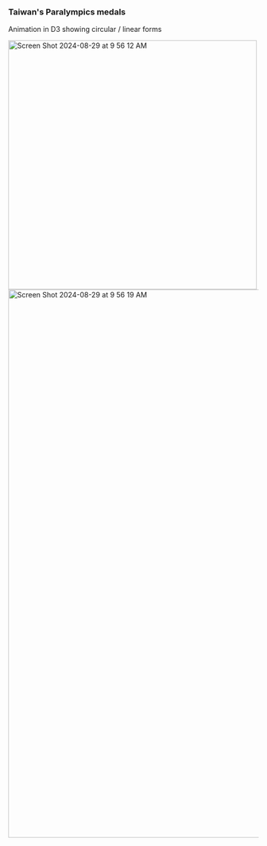 ### Taiwan's Paralympics medals
Animation in D3 showing circular / linear forms

<img width="500" alt="Screen Shot 2024-08-29 at 9 56 12 AM" src="https://github.com/user-attachments/assets/4f50d494-357c-4c01-b811-27cd995db77d">

<img width="1100" alt="Screen Shot 2024-08-29 at 9 56 19 AM" src="https://github.com/user-attachments/assets/fd966dbb-42c5-403d-8c16-194285a46694">

